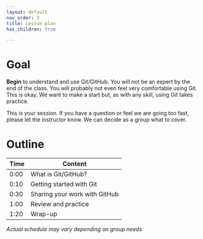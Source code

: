 ```yaml
---
layout: default
nav_order: 3
title: Lesson plan
has_children: true

---
```

# Goal

**Begin** to understand and use Git/GitHub. You will not be an expert by the end of the class. You will probably not even feel very comfortable using Git. This is okay. We want to make a start but, as with any skill, using Git takes practice.

This is your session. If you have a question or feel we are going too fast, please let the instructor know. We can decide as a group what to cover.

# Outline

| Time | Content 
| --- | --- 
| 0:00 |  What is Git/GitHub?
| 0:10 | Getting started with Git
| 0:30 | Sharing your work with GitHub
| 1:00 | Review and practice
| 1:20 | Wrap-up

_Actual schedule may vary depending on group needs_



